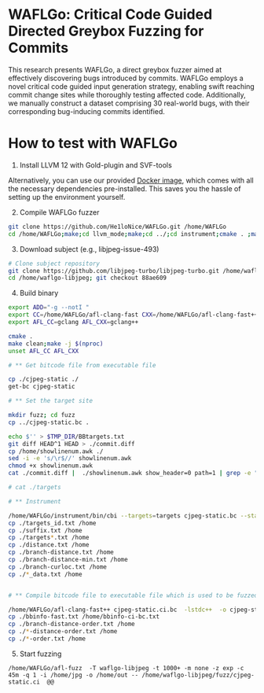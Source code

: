 # WAFLGo: Critical Code Guided Directed Greybox Fuzzing for Commits
This research presents WAFLGo, a direct greybox fuzzer aimed at effectively discovering bugs introduced by commits. WAFLGo employs a novel critical code guided input generation strategy, enabling swift reaching commit change sites while thoroughly testing affected code. Additionally, we manually construct a dataset comprising 30 real-world bugs, with their corresponding bug-inducing commits identified.

# How to test with WAFLGo 
1) Install LLVM 12 with Gold-plugin and SVF-tools

Alternatively, you can use our provided [Docker image](https://hub.docker.com/repository/docker/he1lonice/waflgo), which comes with all the necessary dependencies pre-installed. This saves you the hassle of setting up the environment yourself.

2) Compile WAFLGo fuzzer
```bash
git clone https://github.com/He1loNice/WAFLGo.git /home/WAFLGo
cd /home/WAFLGo;make;cd llvm_mode;make;cd ../;cd instrument;cmake . ;make ;cd ../
```
3) Download subject (e.g., libjpeg-issue-493) 
```bash
# Clone subject repository
git clone https://github.com/libjpeg-turbo/libjpeg-turbo.git /home/waflgo-libjpeg
cd /home/waflgo-libjpeg; git checkout 88ae609 
```
4) Build binary 
```bash
export ADD="-g --notI "
export CC=/home/WAFLGo/afl-clang-fast CXX=/home/WAFLGo/afl-clang-fast++  CFLAGS="$ADD" CXXFLAGS="$ADD"
export AFL_CC=gclang AFL_CXX=gclang++

cmake . 
make clean;make -j $(nproc) 
unset AFL_CC AFL_CXX

# ** Get bitcode file from executable file

cp ./cjpeg-static ./
get-bc cjpeg-static 

# ** Set the target site

mkdir fuzz; cd fuzz
cp ../cjpeg-static.bc .

echo $'' > $TMP_DIR/BBtargets.txt
git diff HEAD^1 HEAD > ./commit.diff
cp /home/showlinenum.awk ./
sed -i -e 's/\r$//' showlinenum.awk
chmod +x showlinenum.awk
cat ./commit.diff |  ./showlinenum.awk show_header=0 path=1 | grep -e "\.[ch]:[0-9]*:+" -e "\.cpp:[0-9]*:+" -e "\.cc:[0-9]*:+" | cut -d+ -f1 | rev | cut -c2- | rev > ./targets

# cat ./targets

# ** Instrument

/home/WAFLGo/instrument/bin/cbi --targets=targets cjpeg-static.bc --stats=false
cp ./targets_id.txt /home
cp ./suffix.txt /home
cp ./targets*.txt /home
cp ./distance.txt /home
cp ./branch-distance.txt /home
cp ./branch-distance-min.txt /home
cp ./branch-curloc.txt /home
cp ./*_data.txt /home


# ** Compile bitcode file to executable file which is used to be fuzzed

/home/WAFLGo/afl-clang-fast++ cjpeg-static.ci.bc  -lstdc++  -o cjpeg-static.ci
cp ./bbinfo-fast.txt /home/bbinfo-ci-bc.txt
cp ./branch-distance-order.txt /home
cp ./*-distance-order.txt /home
cp ./*-order.txt /home
```
5) Start fuzzing
```
/home/WAFLGo/afl-fuzz  -T waflgo-libjpeg -t 1000+ -m none -z exp -c 45m -q 1 -i /home/jpg -o /home/out -- /home/waflgo-libjpeg/fuzz/cjpeg-static.ci  @@
```
